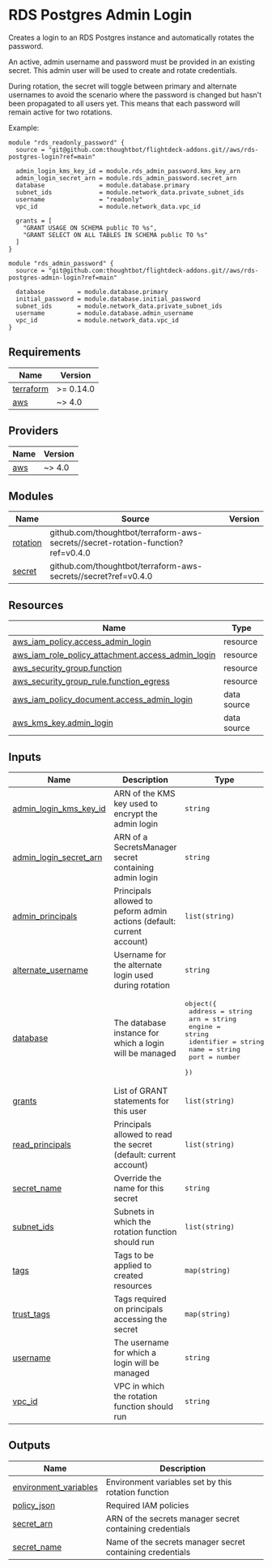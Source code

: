# RDS Postgres Admin Login

Creates a login to an RDS Postgres instance and automatically rotates the
password.

An active, admin username and password must be provided in an existing secret.
This admin user will be used to create and rotate credentials.

During rotation, the secret will toggle between primary and alternate usernames
to avoid the scenario where the password is changed but hasn't been propagated
to all users yet. This means that each password will remain active for two
rotations.

Example:

```
module "rds_readonly_password" {
  source = "git@github.com:thoughtbot/flightdeck-addons.git//aws/rds-postgres-login?ref=main"

  admin_login_kms_key_id = module.rds_admin_password.kms_key_arn
  admin_login_secret_arn = module.rds_admin_password.secret_arn
  database               = module.database.primary
  subnet_ids             = module.network_data.private_subnet_ids
  username               = "readonly"
  vpc_id                 = module.network_data.vpc_id

  grants = [
    "GRANT USAGE ON SCHEMA public TO %s",
    "GRANT SELECT ON ALL TABLES IN SCHEMA public TO %s"
  ]
}

module "rds_admin_password" {
  source = "git@github.com:thoughtbot/flightdeck-addons.git//aws/rds-postgres-admin-login?ref=main"

  database         = module.database.primary
  initial_password = module.database.initial_password
  subnet_ids       = module.network_data.private_subnet_ids
  username         = module.database.admin_username
  vpc_id           = module.network_data.vpc_id
}
```

<!-- BEGIN_TF_DOCS -->
## Requirements

| Name | Version |
|------|---------|
| <a name="requirement_terraform"></a> [terraform](#requirement\_terraform) | >= 0.14.0 |
| <a name="requirement_aws"></a> [aws](#requirement\_aws) | ~> 4.0 |

## Providers

| Name | Version |
|------|---------|
| <a name="provider_aws"></a> [aws](#provider\_aws) | ~> 4.0 |

## Modules

| Name | Source | Version |
|------|--------|---------|
| <a name="module_rotation"></a> [rotation](#module\_rotation) | github.com/thoughtbot/terraform-aws-secrets//secret-rotation-function?ref=v0.4.0 |  |
| <a name="module_secret"></a> [secret](#module\_secret) | github.com/thoughtbot/terraform-aws-secrets//secret?ref=v0.4.0 |  |

## Resources

| Name | Type |
|------|------|
| [aws_iam_policy.access_admin_login](https://registry.terraform.io/providers/hashicorp/aws/latest/docs/resources/iam_policy) | resource |
| [aws_iam_role_policy_attachment.access_admin_login](https://registry.terraform.io/providers/hashicorp/aws/latest/docs/resources/iam_role_policy_attachment) | resource |
| [aws_security_group.function](https://registry.terraform.io/providers/hashicorp/aws/latest/docs/resources/security_group) | resource |
| [aws_security_group_rule.function_egress](https://registry.terraform.io/providers/hashicorp/aws/latest/docs/resources/security_group_rule) | resource |
| [aws_iam_policy_document.access_admin_login](https://registry.terraform.io/providers/hashicorp/aws/latest/docs/data-sources/iam_policy_document) | data source |
| [aws_kms_key.admin_login](https://registry.terraform.io/providers/hashicorp/aws/latest/docs/data-sources/kms_key) | data source |

## Inputs

| Name | Description | Type | Default | Required |
|------|-------------|------|---------|:--------:|
| <a name="input_admin_login_kms_key_id"></a> [admin\_login\_kms\_key\_id](#input\_admin\_login\_kms\_key\_id) | ARN of the KMS key used to encrypt the admin login | `string` | n/a | yes |
| <a name="input_admin_login_secret_arn"></a> [admin\_login\_secret\_arn](#input\_admin\_login\_secret\_arn) | ARN of a SecretsManager secret containing admin login | `string` | `null` | no |
| <a name="input_admin_principals"></a> [admin\_principals](#input\_admin\_principals) | Principals allowed to peform admin actions (default: current account) | `list(string)` | `null` | no |
| <a name="input_alternate_username"></a> [alternate\_username](#input\_alternate\_username) | Username for the alternate login used during rotation | `string` | `null` | no |
| <a name="input_database"></a> [database](#input\_database) | The database instance for which a login will be managed | <pre>object({<br>    address    = string<br>    arn        = string<br>    engine     = string<br>    identifier = string<br>    name       = string<br>    port       = number<br>  })</pre> | n/a | yes |
| <a name="input_grants"></a> [grants](#input\_grants) | List of GRANT statements for this user | `list(string)` | n/a | yes |
| <a name="input_read_principals"></a> [read\_principals](#input\_read\_principals) | Principals allowed to read the secret (default: current account) | `list(string)` | `null` | no |
| <a name="input_secret_name"></a> [secret\_name](#input\_secret\_name) | Override the name for this secret | `string` | `null` | no |
| <a name="input_subnet_ids"></a> [subnet\_ids](#input\_subnet\_ids) | Subnets in which the rotation function should run | `list(string)` | n/a | yes |
| <a name="input_tags"></a> [tags](#input\_tags) | Tags to be applied to created resources | `map(string)` | `{}` | no |
| <a name="input_trust_tags"></a> [trust\_tags](#input\_trust\_tags) | Tags required on principals accessing the secret | `map(string)` | `{}` | no |
| <a name="input_username"></a> [username](#input\_username) | The username for which a login will be managed | `string` | n/a | yes |
| <a name="input_vpc_id"></a> [vpc\_id](#input\_vpc\_id) | VPC in which the rotation function should run | `string` | n/a | yes |

## Outputs

| Name | Description |
|------|-------------|
| <a name="output_environment_variables"></a> [environment\_variables](#output\_environment\_variables) | Environment variables set by this rotation function |
| <a name="output_policy_json"></a> [policy\_json](#output\_policy\_json) | Required IAM policies |
| <a name="output_secret_arn"></a> [secret\_arn](#output\_secret\_arn) | ARN of the secrets manager secret containing credentials |
| <a name="output_secret_name"></a> [secret\_name](#output\_secret\_name) | Name of the secrets manager secret containing credentials |
<!-- END_TF_DOCS -->
